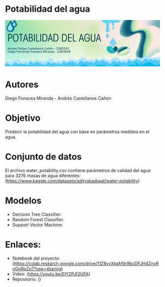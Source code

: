 # Potabilidad del agua
![Image Alt](https://github.com/DieDev3/Proyecto-Final-IA/blob/main/Banner.jpeg?raw=true)

# Autores
Diego Fonscea Miranda -  Andrés Castellanos Cañón

# Objetivo
Predecir la potabilidad del agua con base en parámetros medidos en el agua.

# Conjunto de datos
El archivo water_potability.csv contiene parámetros de calidad del agua para 3276 masas de agua diferentes: 
(https://www.kaggle.com/datasets/adityakadiwal/water-potability)

# Modelos
- Decision Tree Classifier.
- Random Forest Classifier.
- Support Vector Machine.

# Enlaces:
- Notebook del proyecto: (https://colab.research.google.com/drive/11Z8vvXtqAf6r9bcDFJH4ZnxRoGoRpZo7?usp=sharing)
- Vídeo: (https://youtu.be/ElY2PJf2UFA)
- Repositorio: ()
